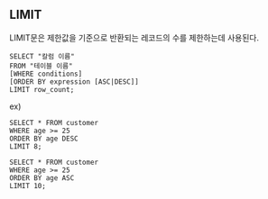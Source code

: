 ## LIMIT

LIMIT문은 제한값을 기준으로 반환되는 레코드의 수를 제한하는데 사용된다. 

```
SELECT "칼럼 이름"
FROM "테이블 이름"
[WHERE conditions]
[ORDER BY expression [ASC|DESC]]
LIMIT row_count;
```

ex)
```
SELECT * FROM customer
WHERE age >= 25
ORDER BY age DESC
LIMIT 8;

SELECT * FROM customer
WHERE age >= 25
ORDER BY age ASC
LIMIT 10;
```